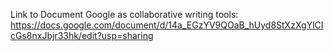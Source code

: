 Link to Document Google as collaborative writing tools: https://docs.google.com/document/d/14a_EGzYV9QOaB_hUyd8StXzXgYlCIcGs8nxJbjr33hk/edit?usp=sharing
